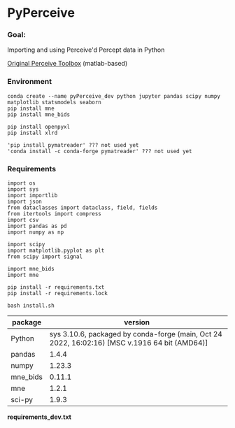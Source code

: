 # PyPerceive

### Goal:
Importing and using Perceive'd Percept data in Python

[Original Perceive Toolbox](https://github.com/neuromodulation/perceive) (matlab-based)


### Environment
```
conda create --name pyPerceive_dev python jupyter pandas scipy numpy matplotlib statsmodels seaborn
pip install mne 
pip install mne_bids

pip install openpyxl
pip install xlrd

'pip install pymatreader' ??? not used yet
'conda install -c conda-forge pymatreader' ??? not used yet
```

### Requirements

```
import os
import sys
import importlib
import json
from dataclasses import dataclass, field, fields
from itertools import compress
import csv
import pandas as pd
import numpy as np

import scipy
import matplotlib.pyplot as plt
from scipy import signal

import mne_bids
import mne
```

``` 
pip install -r requirements.txt
pip install -r requirements.lock

bash install.sh
```


| package | version |
| ------- | ------- |
|Python   | sys 3.10.6, packaged by conda-forge (main, Oct 24 2022, 16:02:16) [MSC v.1916 64 bit (AMD64)] |
| pandas  | 1.4.4 |
| numpy   | 1.23.3 |
| mne_bids| 0.11.1 |
| mne     |  1.2.1 |
| sci-py  | 1.9.3 |


**requirements_dev.txt** 
 